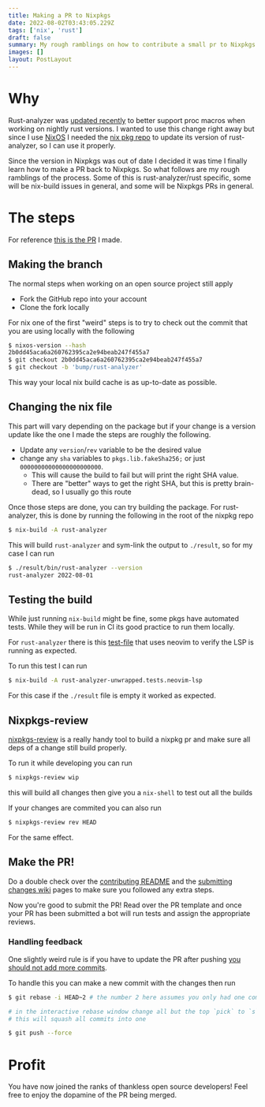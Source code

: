 ```yaml
---
title: Making a PR to Nixpkgs
date: 2022-08-02T03:43:05.229Z
tags: ['nix', 'rust']
draft: false
summary: My rough ramblings on how to contribute a small pr to Nixpkgs
images: []
layout: PostLayout
---
```


# Why

Rust-analyzer was [updated recently](https://rust-analyzer.github.io/thisweek/2022/08/01/changelog-140.html#an-update-on-proc-macros) to better support proc macros when working on nightly rust versions.
I wanted to use this change right away but since I use [NixOS](https://nixos.org/) I needed the [nix pkg repo](https://github.com/NixOS/Nixpkgs) to update its version of rust-analyzer, so I can use it properly.

Since the version in Nixpkgs was out of date I decided it was time I finally learn how to make a PR back to Nixpkgs. So what follows are my rough ramblings of the process.
Some of this is rust-analyzer/rust specific, some will be nix-build issues in general, and some will be Nixpkgs PRs in general.

# The steps

For reference [this is the PR](https://github.com/NixOS/Nixpkgs/pull/184693) I made.

## Making the branch

The normal steps when working on an open source project still apply

- Fork the GitHub repo into your account
- Clone the fork locally

For nix one of the first "weird" steps is to try to check out the commit that you are using locally with the following

```sh
$ nixos-version --hash
2b0dd45aca6a260762395ca2e94beab247f455a7
$ git checkout 2b0dd45aca6a260762395ca2e94beab247f455a7
$ git checkout -b 'bump/rust-analyzer'
```

This way your local nix build cache is as up-to-date as possible.

## Changing the nix file

This part will vary depending on the package but if your change is a version update like the one I made the steps are roughly the following.

- Update any `version`/`rev` variable to be the desired value
- change any `sha` variables to `pkgs.lib.fakeSha256;` or just `00000000000000000000000`.
  - This will cause the build to fail but will print the right SHA value.
  - There are "better" ways to get the right SHA, but this is pretty brain-dead, so I usually go this route

Once those steps are done, you can try building the package. For rust-analyzer, this is done by running the following in the root of the nixpkg repo

```sh
$ nix-build -A rust-analyzer
```

This will build `rust-analyzer` and sym-link the output to `./result`, so for my case I can run

```sh
$ ./result/bin/rust-analyzer --version
rust-analyzer 2022-08-01
```

## Testing the build

While just running `nix-build` might be fine, some pkgs have automated tests. While they will be run in CI its good practice to run them locally.

For `rust-analyzer` there is this [test-file](https://github.com/NixOS/Nixpkgs/blob/master/pkgs/development/tools/rust/rust-analyzer/test-neovim-lsp.nix) that uses neovim to verify the LSP is running as expected.

To run this test I can run

```sh
$ nix-build -A rust-analyzer-unwrapped.tests.neovim-lsp
```

For this case if the `./result` file is empty it worked as expected.

## Nixpkgs-review

[nixpkgs-review](https://github.com/Mic92/Nixpkgs-review) is a really handy tool to build a nixpkg pr and make sure all deps of a change still build properly.

To run it while developing you can run

```sh
$ nixpkgs-review wip
```

this will build all changes then give you a `nix-shell` to test out all the builds

If your changes are commited you can also run

```sh
$ nixpkgs-review rev HEAD
```

For the same effect.

## Make the PR!

Do a double check over the [contributing README](https://github.com/NixOS/Nixpkgs/blob/master/CONTRIBUTING.md) and the [submitting changes wiki](https://nixos.org/manual/Nixpkgs/stable/#chap-submitting-changes) pages to make sure you followed any extra steps.

Now you're good to submit the PR! Read over the PR template and once your PR has been submitted a bot will run tests and assign the appropriate reviews.

### Handling feedback

One slightly weird rule is if you have to update the PR after pushing [you should not add more commits](https://nixos.org/manual/Nixpkgs/stable/#submitting-changes-hotfixing-pull-requests).

To handle this you can make a new commit with the changes then run

```sh
$ git rebase -i HEAD~2 # the number 2 here assumes you only had one commit. If you have more do 1+(num commits)

# in the interactive rebase window change all but the top `pick` to `s` for squash
# this will squash all commits into one

$ git push --force
```

# Profit

You have now joined the ranks of thankless open source developers! Feel free to enjoy the dopamine of the PR being merged.
